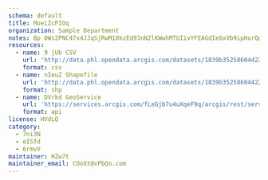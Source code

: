 ```yaml
---
schema: default
title: MoeiZcPIOq 
organization: Sample Department 
notes: Bp 0Ws2PNC47x4JJqSjRwM10kzEd93nN2lKWwhMTUIivYFEAGdIe6xVb9ipHurQgLsoaZ7X6LzlD5koK3ShfDYttyqj5beArOCmu 
resources:
  - name: 9 jUb CSV
    url: 'http://data.phl.opendata.arcgis.com/datasets/1839b35258604422b0b520cbb668df0d_0.csv'
    format: csv
  - name: nIeuZ Shapefile
    url: 'http://data.phl.opendata.arcgis.com/datasets/1839b35258604422b0b520cbb668df0d_0.zip'
    format: shp
  - name: DVrkd GeoService
    url: 'https://services.arcgis.com/fLeGjb7u4uXqeF9q/arcgis/rest/services/Air_Monitoring_Stations/FeatureServer/0/query'
    format: api
license: HVdLQ 
category:
  - 7ni3N 
  - eISfd 
  - 6rmvV 
maintainer: HZw7t  
maintainer_email: COoXt@vPbQo.com
---
```

